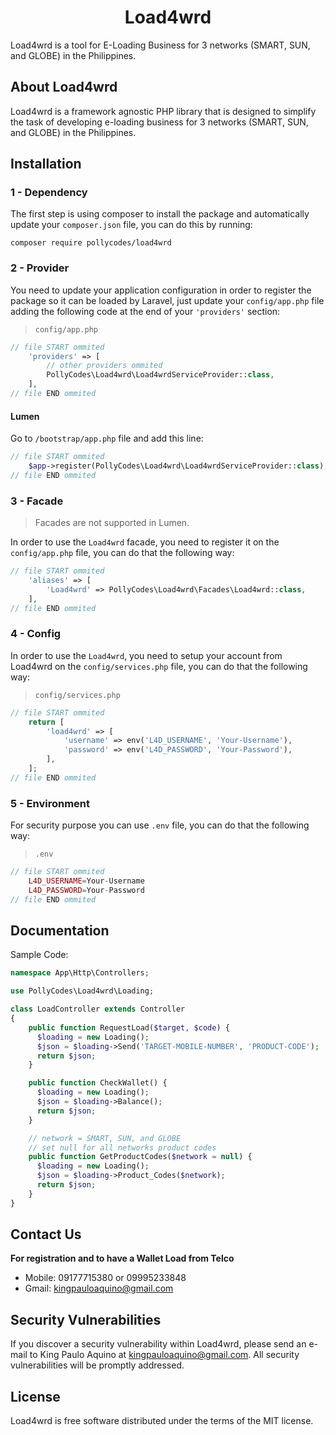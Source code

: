 <h1 align="center">Load4wrd</h1>

Load4wrd is a tool for E-Loading Business for 3 networks (SMART, SUN, and GLOBE) in the Philippines.

## About Load4wrd

Load4wrd is a framework agnostic PHP library that is designed to simplify the task of developing e-loading business for 3 networks (SMART, SUN, and GLOBE) in the Philippines.


## Installation
### 1 - Dependency
The first step is using composer to install the package and automatically update your `composer.json` file, you can do this by running:
```shell
composer require pollycodes/load4wrd
```

### 2 - Provider
You need to update your application configuration in order to register the package so it can be loaded by Laravel, just update your `config/app.php` file adding the following code at the end of your `'providers'` section:

> `config/app.php`

```php
// file START ommited
    'providers' => [
        // other providers ommited
        PollyCodes\Load4wrd\Load4wrdServiceProvider::class,
    ],
// file END ommited
```

#### Lumen
Go to `/bootstrap/app.php` file and add this line:

```php
// file START ommited
	$app->register(PollyCodes\Load4wrd\Load4wrdServiceProvider::class);
// file END ommited
```

### 3 - Facade

> Facades are not supported in Lumen.

In order to use the `Load4wrd` facade, you need to register it on the `config/app.php` file, you can do that the following way:

```php
// file START ommited
    'aliases' => [
        'Load4wrd' => PollyCodes\Load4wrd\Facades\Load4wrd::class,
    ],
// file END ommited
```

### 4 - Config

In order to use the `Load4wrd`, you need to setup your account from Load4wrd on the `config/services.php` file, you can do that the following way:

> `config/services.php`

```php
// file START ommited
    return [
        'load4wrd' => [
            'username' => env('L4D_USERNAME', 'Your-Username'),
            'password' => env('L4D_PASSWORD', 'Your-Password'),
        ],
    ];
// file END ommited
```

### 5 - Environment

For security purpose you can use `.env` file, you can do that the following way:

> `.env`

```php
// file START ommited
    L4D_USERNAME=Your-Username
    L4D_PASSWORD=Your-Password
// file END ommited
```

## Documentation

Sample Code:

```php
namespace App\Http\Controllers;

use PollyCodes\Load4wrd\Loading;

class LoadController extends Controller
{
    public function RequestLoad($target, $code) {
      $loading = new Loading();
      $json = $loading->Send('TARGET-MOBILE-NUMBER', 'PRODUCT-CODE');
      return $json;
    }

    public function CheckWallet() {
      $loading = new Loading();
      $json = $loading->Balance();
      return $json;
    }

    // network = SMART, SUN, and GLOBE
    // set null for all networks product codes
    public function GetProductCodes($network = null) {
      $loading = new Loading();
      $json = $loading->Product_Codes($network);
      return $json;
    }
}
```

## Contact Us
**For registration and to have a Wallet Load from Telco**

- Mobile: 09177715380 or 09995233848
- Gmail: kingpauloaquino@gmail.com

## Security Vulnerabilities

If you discover a security vulnerability within Load4wrd, please send an e-mail to King Paulo Aquino at kingpauloaquino@gmail.com. All security vulnerabilities will be promptly addressed.

## License

Load4wrd is free software distributed under the terms of the MIT license.